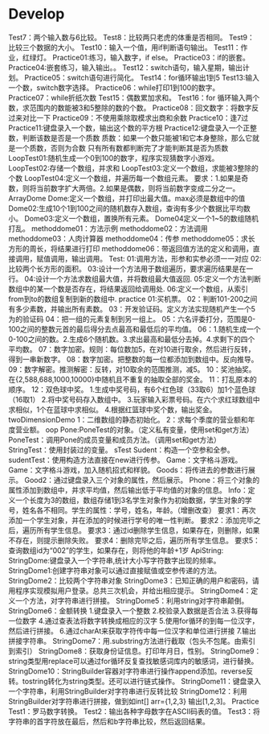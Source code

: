 # Develop
Test7：两个输入数与6比较。
Test8：比较两只老虎的体重是否相同。
Test9：比较三个数据的大小。
Test10：输入一个值，用if判断语句输出。
Test11：作业，红绿灯。
Practice01:练习，输入数字，if else。
Practice03：if的嵌套。
Practice04:嵌套练习，输入输出。。
Test12：switch语句，输入星期，输出计划。
Practice05：switch语句进行简化。
Test14：for循环输出1到5
Test13:输入一个数，switch数字选择。
Practice06：while打印1到100的数字。
Practice07：while折纸次数
Test15：偶数累加求和。
Test16：for 循环输入两个数，求范围内的数能被3和5整除的数的个数。
Practice08：回文数字：将数字反过来对比一下
Practice09：不使用乘除取模求出商和余数
Practice10：逢7过
Practice11:键盘录入一个数，输出这个数的平方根
Practice12:键盘录入一个正整数，判断该数是否是一个质数
           质数：如果一个数只能被1和它本身整除，那么它就是一个质数，否则为合数
           只有所有数都判断完了才能判断其是否为质数
LoopTest01:随机生成一个0到100的数字，程序实现猜数字小游戏。
LoopTest02:存储一个数组，并求和
LoopTest03:定义一个数组，求能被3整除的个数
LoopTest04:定义一个数组，并遍历每一个数组元素。
        要求：1.如果是奇数，则将当前数字扩大两倍。2.如果是偶数，则将当前数字变成二分之一。
ArrayDome
Dome:定义一个数组，并打印出最大值。max必须是数组中的值
Dome02:生成10个1到100之间的随机数存入数组，查询有多少个数据比平均数小。
Dome03:定义一个数组，置换所有元素。
Dome04定义一个1~5的数组随机打乱。
methoddome01：方法示例
methoddome02：方法调用
methoddome03：人肉计算器
methoddome04：传参
methoddome05：求长方形的周长，将结果进行打印
methoddome06：带返回值方法的定义和调用，直接调用，赋值调用，输出调用。
Test:
01:调用方法，形参和实参必须一一对应
02:比较两个长方形的面积。
03:设计一个方法用于数组遍历，要求遍历结果是在一行。
04:设计一个方法求数组最大值，并将数组最大值返回.
05:定义一个方法判断数组中的某一个数是否存在，将结果返回给调用处.
06:定义一个数组，从索引from到to的数组复制到新的数组中.
practice
01:买机票。
02：判断101-200之间有多少素数，并输出所有素数。
03：开发验证码。定义方法实现随机产生一个5为的验证码
04：把一组的元素复制到另一组上。
05：六名评委打分，范围是0-100之间的整数元首的最后得分去点最高和最低后的平均值。
06：1.随机生成一个0-100之间的数。2.生成6个随机数。3.求出最高和最低分去掉。4.求剩下的四个平均数。
07：数字加密。规则：每位数加5，在对10进行取余，然后进行反转，得到一串新数字。
08：数字加密。把整数的每一位都添加到数组中。反向推导。
09：数字解密。推测解密：反转，对10取余的范围推测，减5。
10：奖池抽奖。在{2,588,688,1000,10000}中随机且不重复的抽取全部的奖金。
11：打乱原本的顺序。
12：双色球中奖。
    1.生成中奖号码，有6个红色球（33取6）加1个蓝色球（16取1）
    2.将中奖号码存入数组中。
    3.玩家输入彩票号码。在六个求红球数组中求相似，1个在蓝球中求相似。
    4.根据红篮球中奖个数，输出奖金。
twoDimensionDemo
1：二维数组的静态初始化。
2：求每个季度的营业额和年度营业额。
oop
Pone:PoneTest的对象。（定义私有变量，使用set和get方法）
PoneTest：调用Pone的成员变量和成员方法。（调用set和get方法）
StringTest：使用封装过的变量。
sTest
Sudent：构造一个空参和全参。
sudentTest：使用构造方法直接在new进行传参。
Game：文字格斗游戏。
Game：文字格斗游戏，加入随机招式和样貌。
Goods：将传进去的参数进行展示。
Good2：通过键盘录入三个对象的属性，然后展示。
Phone：将三个对象的属性添加到数组中，并求平均值，然后输出低于平均值的对象的信息。
Info：定义一个长度为3的数组，数组存储1到3名学生对象作为初始数据，学生对象的学号，姓名各不相同。学生的属性：学号，姓名，年龄。（增删改查）
要求1：再次添加一个学生对象，并在添加的时候进行学号的唯一性判断。
要求2：添加完毕之后，遍历所有学生信息。
要求3：通过id删除学生信息，如果存在，则删除，如果不存在，则提示删除失败。
要求4：删除完毕之后，遍历所有学生信息。
要求5：查询数组id为“002”的学生，如果存在，则将他的年龄+1岁
ApiString:
StringDome:键盘录入一个字符串,统计大小写字符数字出现的频率。
StringDome1:创建字符串对象可以通过直接赋值或空参传递的方法。
StringDome2：比较两个字符串对象
StringDome3：已知正确的用户和密码，请用程序实现模拟用户登录。总共三次机会，并给出相应提示。
StringDome4：定义一个方法，对字符串进行拼接。
StringDome5：利用string对字符串颠倒。
StringDome6：金额转换
    1.键盘录入一个整数
    2.校验录入数据是否合法
    3.获得每一位数字
    4.通过查表法将数字转换成相应的汉字
    5.使用for循环的到每一位汉字，然后进行拼接。
    6.通过charAt来获取字符传中每一位汉字和单位进行拼接
    7.输出拼接字符串。
StringDome7：用.substring方法进行截取（包头不包尾。由索引到索引）
StringDome8：获取身份证信息。打印年月日，性别。
StringDome9：string类型用replace可以通过for循环反复查找敏感词库内的敏感词，进行替换。
StringDome10：StringBuilder容器对字符串进行操作append添加。reverse反转。tostring转化为string类型。还可以进行链式操作。
StringDome11：键盘录入一个字符串，利用StringBuilder对字符串进行反转比较
StringDome12：利用StringBuilder对字符串进行拼接，做到如int[] arr={1,2,3} 输出[1,2,3]。
Practice
Test1：罗马数字转换。
Test2：输出各种字母数字在ASCII码表的值。
Test3：将字符串的首字符放在最后，然后和b字符串比较，然后返回结果。
